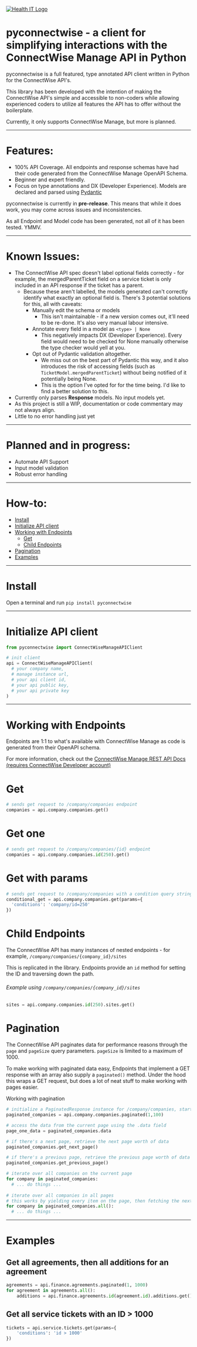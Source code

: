 [![Health IT Logo](https://healthit.com.au/wp-content/uploads/2019/06/HIT-proper-logo.png)](https://healthit.com.au)

# pyconnectwise - a client for simplifying interactions with the ConnectWise Manage API in Python

pyconnectwise is a full featured, type annotated API client written in Python for the ConnectWise API's. 

This library has been developed with the intention of making the ConnectWise API's simple and accessible to non-coders while allowing experienced coders to utilize all features the API has to offer without the boilerplate.

Currently, it only supports ConnectWise Manage, but more is planned.
- - - - 
Features:
=========
- 100% API Coverage. All endpoints and response schemas have had their code generated from the ConnectWise Manage OpenAPI Schema.
- Beginner and expert friendly.
- Focus on type annotations and DX (Developer Experience). Models are declared and parsed using [Pydantic](https://github.com/pydantic/pydantic)

pyconnectwise is currently in **pre-release**. This means that while it does work, you may come across issues and inconsistencies. 

As all Endpoint and Model code has been generated, not all of it has been tested. YMMV.
- - - - 
Known Issues:
=============
- The ConnectWise API spec doesn't label optional fields correctly - for example, the mergedParentTicket field on a service ticket is only included in an API response if the ticket has a parent.
  - Because these aren't labelled, the models generated can't correctly identify what exactly an optional field is. There's 3 potential solutions for this, all with caveats:
    - Manually edit the schema or models
      - This isn't maintainable - if a new version comes out, it'll need to be re-done. It's also very manual labour intensive.
    - Annotate every field in a model as ```<type> | None```
      - This negatively impacts DX (Developer Experience). Every field would need to be checked for None manually otherwise the type checker would yell at you.
    - Opt out of Pydantic validation altogether.
      - We miss out on the best part of Pydantic this way, and it also introduces the risk of accessing fields (such as ```TicketModel.mergedParentTicket```) without being notified of it potentially being None.
      - This is the option I've opted for for the time being. I'd like to find a better solution to this.
- Currently only parses **Response** models. No input models yet.
- As this project is still a WIP, documentation or code commentary may not always align. 
- Little to no error handling just yet

- - - - 
Planned and in progress:
=============
- Automate API Support
- Input model validation
- Robust error handling

- - - - 
How-to:
======
- [Install](#install)
- [Initialize API client](#initialize-api-client)
- [Working with Endpoints](#working-with-endpoints)
  - [Get](#get)
  - [Child Endpoints](#child-endpoints)
- [Pagination](#pagination)
- [Examples](#examples)

- - - - 
# Install

Open a terminal and run ```pip install pyconnectwise```

- - - - 
# Initialize API client
```python
from pyconnectwise import ConnectWiseManageAPIClient

# init client
api = ConnectWiseManageAPIClient(
  # your company name,
  # manage instance url,
  # your api client id,
  # your api public key,
  # your api private key
)
```

- - - - 
# Working with Endpoints
Endpoints are 1:1 to what's available with ConnectWise Manage as code is generated from their OpenAPI schema.

For more information, check out the [ConnectWise Manage REST API Docs (requires ConnectWise Developer account)](https://developer.connectwise.com/Products/ConnectWise_PSA/REST)

# Get
```python
# sends get request to /company/companies endpoint
companies = api.company.companies.get()
```

# Get one
```python
# sends get request to /company/companies/{id} endpoint
companies = api.company.companies.id(250).get()
```

# Get with params
```python
# sends get request to /company/companies with a condition query string
conditional_get = api.company.companies.get(params={
  'conditions': 'company/id=250'
})
```

# Child Endpoints
The ConnectWise API has many instances of nested endpoints - for example, ```/company/companies/{company_id}/sites```

This is replicated in the library. Endpoints provide an ```id``` method for setting the ID and traversing down the path.

###### Example using ```/company/companies/{company_id}/sites```
```python
sites = api.company.companies.id(250).sites.get()
```

# Pagination
The ConnectWise API paginates data for performance reasons through the ```page``` and ```pageSize``` query parameters. ```pageSize``` is limited to a maximum of 1000.

To make working with paginated data easy, Endpoints that implement a GET response with an array also supply a ```paginated()``` method. Under the hood this wraps a GET request, but does a lot of neat stuff to make working with pages easier.

Working with pagination
```python
# initialize a PaginatedResponse instance for /company/companies, starting on page 1 with a pageSize of 100
paginated_companies = api.company.companies.paginated(1,100)

# access the data from the current page using the .data field
page_one_data = paginated_companies.data

# if there's a next page, retrieve the next page worth of data
paginated_companies.get_next_page()

# if there's a previous page, retrieve the previous page worth of data
paginated_companies.get_previous_page()

# iterate over all companies on the current page
for company in paginated_companies:
  # ... do things ...
  
# iterate over all companies in all pages
# this works by yielding every item on the page, then fetching the next page and continuing until there's no data left
for company in paginated_companies.all():
  # ... do things ...
```
- - - -
# Examples
## Get all agreements, then all additions for an agreement
```python
agreements = api.finance.agreements.paginated(1, 1000)
for agreement in agreements.all():
    additions = api.finance.agreements.id(agreement.id).additions.get()
```

## Get all service tickets with an ID > 1000
```python
tickets = api.service.tickets.get(params={
    'conditions': 'id > 1000'
})
```
